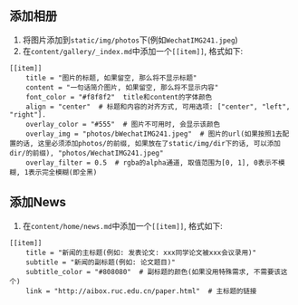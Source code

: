 ## 添加相册
1. 将图片添加到`static/img/photos`下(例如`WechatIMG241.jpeg`)  
2. 在`content/gallery/_index.md`中添加一个`[[item]]`, 格式如下:
```
[[item]]
    title = "图片的标题, 如果留空, 那么将不显示标题"
    content = "一句话简介图片, 如果留空, 那么将不显示内容"
    font_color = "#f8f8f2"  title和content的字体颜色
    align = "center"  # 标题和内容的对齐方式, 可用选项: ["center", "left", "right"].
    overlay_color = "#555"  # 图片不可用时, 会显示该颜色
    overlay_img = "photos/bWechatIMG241.jpeg"  # 图片的url(如果按照1去配置的话, 这里必须添加photos/的前缀, 如果放在了static/img/dir下的话, 可以添加dir/的前缀), "photos/WechatIMG241.jpeg"
    overlay_filter = 0.5  # rgba的alpha通道, 取值范围为[0, 1], 0表示不模糊, 1表示完全模糊(即全黑)
```

## 添加News
1. 在`content/home/news.md`中添加一个`[[item]]`, 格式如下:
```
[[item]]
    title = "新闻的主标题(例如: 发表论文: xxx同学论文被xxx会议录用)"
    subtitle = "新闻的副标题(例如: 论文题目)"
    subtitle_color = "#808080"  # 副标题的颜色(如果没用特殊需求, 不需要该这个)
    link = "http://aibox.ruc.edu.cn/paper.html"  # 主标题的链接
```